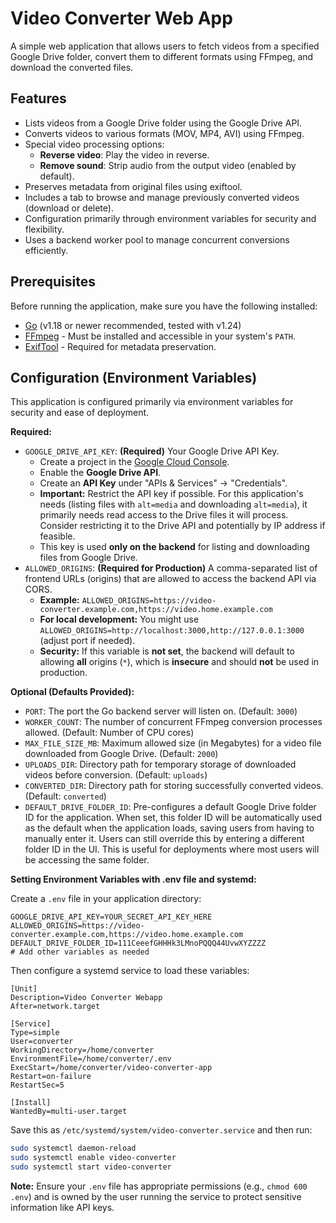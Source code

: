 # Video Converter Web App

A simple web application that allows users to fetch videos from a specified Google Drive folder, convert them to different formats using FFmpeg, and download the converted files.

## Features

-   Lists videos from a Google Drive folder using the Google Drive API.
-   Converts videos to various formats (MOV, MP4, AVI) using FFmpeg.
-   Special video processing options:
    -   **Reverse video**: Play the video in reverse.
    -   **Remove sound**: Strip audio from the output video (enabled by default).
-   Preserves metadata from original files using exiftool.
-   Includes a tab to browse and manage previously converted videos (download or delete).
-   Configuration primarily through environment variables for security and flexibility.
-   Uses a backend worker pool to manage concurrent conversions efficiently.

## Prerequisites

Before running the application, make sure you have the following installed:

-   [Go](https://golang.org/dl/) (v1.18 or newer recommended, tested with v1.24)
-   [FFmpeg](https://ffmpeg.org/download.html) - Must be installed and accessible in your system's `PATH`.
-   [ExifTool](https://exiftool.org/install.html) - Required for metadata preservation.

## Configuration (Environment Variables)

This application is configured primarily via environment variables for security and ease of deployment.

**Required:**

-   `GOOGLE_DRIVE_API_KEY`: **(Required)** Your Google Drive API Key.
    -   Create a project in the [Google Cloud Console](https://console.cloud.google.com/).
    -   Enable the **Google Drive API**.
    -   Create an **API Key** under "APIs & Services" -> "Credentials".
    -   **Important:** Restrict the API key if possible. For this application's needs (listing files with `alt=media` and downloading `alt=media`), it primarily needs read access to the Drive files it will process. Consider restricting it to the Drive API and potentially by IP address if feasible.
    -   This key is used **only on the backend** for listing and downloading files from Google Drive.
-   `ALLOWED_ORIGINS`: **(Required for Production)** A comma-separated list of frontend URLs (origins) that are allowed to access the backend API via CORS.
    -   **Example:** `ALLOWED_ORIGINS=https://video-converter.example.com,https://video.home.example.com`
    -   **For local development:** You might use `ALLOWED_ORIGINS=http://localhost:3000,http://127.0.0.1:3000` (adjust port if needed).
    -   **Security:** If this variable is **not set**, the backend will default to allowing **all** origins (`*`), which is **insecure** and should **not** be used in production.

**Optional (Defaults Provided):**

-   `PORT`: The port the Go backend server will listen on. (Default: `3000`)
-   `WORKER_COUNT`: The number of concurrent FFmpeg conversion processes allowed. (Default: Number of CPU cores)
-   `MAX_FILE_SIZE_MB`: Maximum allowed size (in Megabytes) for a video file downloaded from Google Drive. (Default: `2000`)
-   `UPLOADS_DIR`: Directory path for temporary storage of downloaded videos before conversion. (Default: `uploads`)
-   `CONVERTED_DIR`: Directory path for storing successfully converted videos. (Default: `converted`)
-   `DEFAULT_DRIVE_FOLDER_ID`: Pre-configures a default Google Drive folder ID for the application. When set, this folder ID will be automatically used as the default when the application loads, saving users from having to manually enter it. Users can still override this by entering a different folder ID in the UI. This is useful for deployments where most users will be accessing the same folder.

**Setting Environment Variables with .env file and systemd:**

Create a `.env` file in your application directory:

```
GOOGLE_DRIVE_API_KEY=YOUR_SECRET_API_KEY_HERE
ALLOWED_ORIGINS=https://video-converter.example.com,https://video.home.example.com
DEFAULT_DRIVE_FOLDER_ID=111CeeefGHHHk3LMnoPQQQ44UvwXYZZZZ
# Add other variables as needed
```

Then configure a systemd service to load these variables:

```
[Unit]
Description=Video Converter Webapp
After=network.target

[Service]
Type=simple
User=converter
WorkingDirectory=/home/converter
EnvironmentFile=/home/converter/.env
ExecStart=/home/converter/video-converter-app
Restart=on-failure
RestartSec=5

[Install]
WantedBy=multi-user.target
```

Save this as `/etc/systemd/system/video-converter.service` and then run:

```bash
sudo systemctl daemon-reload
sudo systemctl enable video-converter
sudo systemctl start video-converter
```

**Note:** Ensure your `.env` file has appropriate permissions (e.g., `chmod 600 .env`) and is owned by the user running the service to protect sensitive information like API keys.
